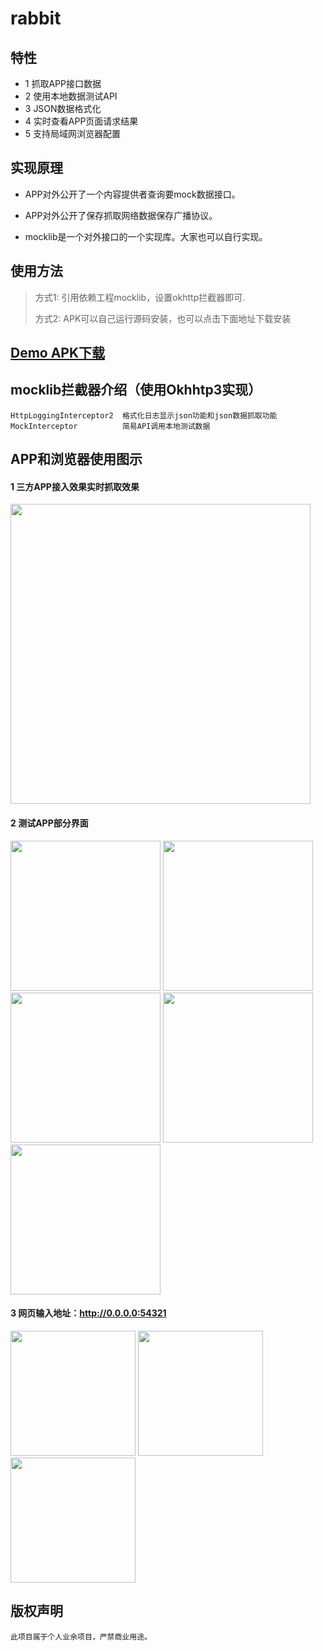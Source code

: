 # rabbit

## 特性

* 1 抓取APP接口数据
* 2 使用本地数据测试API
* 3 JSON数据格式化
* 4 实时查看APP页面请求结果
* 5 支持局域网浏览器配置
    
## 实现原理
  
* APP对外公开了一个内容提供者查询要mock数据接口。
* APP对外公开了保存抓取网络数据保存广播协议。
   
* mocklib是一个对外接口的一个实现库。大家也可以自行实现。
 
## 使用方法

> 方式1: 引用依赖工程mocklib，设置okhttp拦截器即可.
> 
> 方式2: APK可以自己运行源码安装，也可以点击下面地址下载安装
   
## [Demo APK下载](https://fir.im/testpet)

## mocklib拦截器介绍（使用Okhhtp3实现）

    HttpLoggingInterceptor2  格式化日志显示json功能和json数据抓取功能
    MockInterceptor          简易API调用本地测试数据

## APP和浏览器使用图示

#### 1 三方APP接入效果实时抓取效果

<img src="https://github.com/rabbit-open/rabbit/blob/master/database/phone9.png" width = "480" />  

#### 2 测试APP部分界面
    
<img src="https://github.com/rabbit-open/rabbit/blob/master/database/phone2.png" width = "240" />
<img src="https://github.com/rabbit-open/rabbit/blob/master/database/phone3.png" width = "240" />  
<img src="https://github.com/rabbit-open/rabbit/blob/master/database/phone5.png" width = "240" />
<img src="https://github.com/rabbit-open/rabbit/blob/master/database/phone6.png" width = "240" />  
<img src="https://github.com/rabbit-open/rabbit/blob/master/database/phone7.png" width = "240" />

#### 3 网页输入地址：http://0.0.0.0:54321

<img src="https://github.com/rabbit-open/rabbit/blob/master/database/web1.png" width = "200" />
<img src="https://github.com/rabbit-open/rabbit/blob/master/database/web2.png" width = "200" />
<img src="https://github.com/rabbit-open/rabbit/blob/master/database/web3.png" width = "200" />  


## 版权声明

    此项目属于个人业余项目，严禁商业用途。